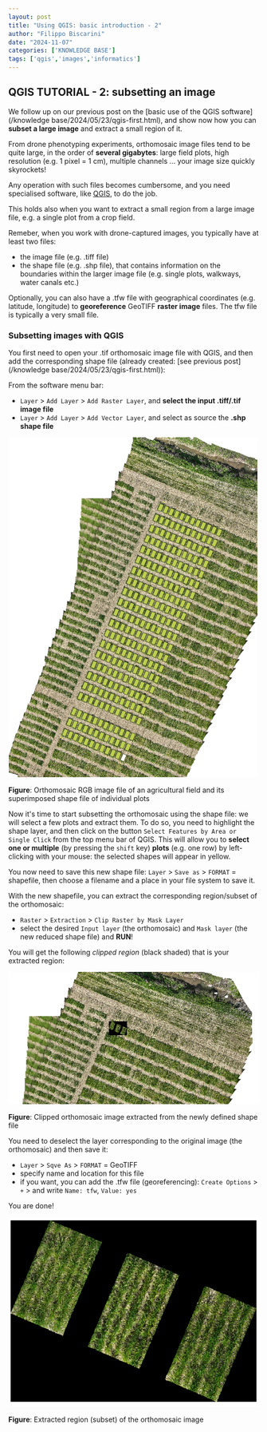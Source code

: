 ```yaml
---
layout: post
title: "Using QGIS: basic introduction - 2"
author: "Filippo Biscarini"
date: "2024-11-07"
categories: ['KNOWLEDGE BASE']
tags: ['qgis','images','informatics']
---
```


## QGIS TUTORIAL - 2: subsetting an image

We follow up on our previous post on the [basic use of the QGIS software](/knowledge base/2024/05/23/qgis-first.html),
and show now how you can **subset a large image** and extract a small region of it.

From drone phenotyping experiments, orthomosaic image files tend to be quite large, in the order
of **several gigabytes**: large field plots, high resolution (e.g. 1 pixel = 1 cm), multiple channels ... 
your image size quickly skyrockets!

Any operation with such files becomes cumbersome, and you need specialised software, 
like [QGIS](https://www.qgis.org/en/site/), to do the job.

This holds also when you want to extract a small region from a large image file,
e.g. a single plot from a crop field.

Remeber, when you work with drone-captured images, you typically have at least two files:

- the image file (e.g. .tiff file)
- the shape file (e.g. .shp file), that contains information on the boundaries within the larger image file (e.g. single plots, walkways, water canals etc.)

Optionally, you can also have a .tfw file with geographical coordinates (e.g. latitude, longitude) to **georeference** GeoTIFF **raster image** files.
The tfw file is typically a very small file.

### Subsetting images with QGIS

You first need to open your .tif orthomosaic image file with QGIS, and then add the corresponding shape file (already created: [see previous post](/knowledge base/2024/05/23/qgis-first.html)):

From the software menu bar: 

- `Layer` > `Add Layer` > `Add Raster Layer`, and **select the input .tiff/.tif image file**
- `Layer` > `Add Layer` > `Add Vector Layer`, and select as source the **.shp shape file**

<a href="/assets/img/posts/orthomosaic_rgb_image.png"><img src="/assets/img/posts/orthomosaic_rgb_image.png" alt="Example orthomosaic image of an agricultural field"></a>
<div class="caption"><b>Figure</b>: Orthomosaic RGB image file of an agricultural field and its superimposed shape file of individual plots</div>

Now it's time to start subsetting the orthomosaic using the shape file: we will select a few plots and extract them.
To do so, you need to highlight the shape layer, and then click on the button `Select Features by Area or Single Click` from the top menu bar of QGIS.
This will allow you to **select one or multiple** (by pressing the `shift` key) **plots** (e.g. one row) by left-clicking with your mouse: 
the selected shapes will appear in yellow.

You now need to save this new shape file: `Layer` > `Save as` > `FORMAT` = shapefile, then choose a filename and a place in your file system to save it.

With the new shapefile, you can extract the corresponding region/subset of the orthomosaic:

- `Raster` > `Extraction` > `Clip Raster by Mask Layer`
- select the desired `Input layer` (the orthomosaic) and `Mask layer` (the new reduced shape file) and **RUN**!

You will get the following *clipped region* (black shaded) that is your extracted region:

<a href="/assets/img/posts/orthomosaic_subset.png"><img src="/assets/img/posts/orthomosaic_subset.png" alt="Clipped orthomosaic image of an agricultural field"></a>
<div class="caption"><b>Figure</b>: Clipped orthomosaic image extracted from the newly defined shape file</div>

You need to deselect the layer corresponding to the original image (the orthomosaic) and then save it:

- `Layer` > `Sqve As` > `FORMAT` = GeoTIFF
- specify name and location for this file
- if you want, you can add the .tfw file (georeferencing): `Create Options` > `+` > and write `Name: tfw`, `Value: yes`

You are done!

<a href="/assets/img/posts/orthomosaic_extraction.png"><img src="/assets/img/posts/orthomosaic_extraction.png" alt="Extracted region from the orthomosaic"></a>
<div class="caption"><b>Figure</b>: Extracted region (subset) of the orthomosaic image</div>
